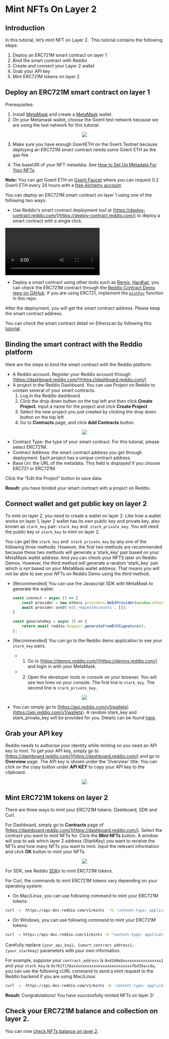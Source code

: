 # Mint NFTs On Layer 2

## Introduction

In this tutorial, let’s mint NFT on Layer 2.  This tutorial contains the following steps:

1. Deploy an ERC721M smart contract on layer 1
2. Bind the smart contract with Reddio
3. Create and connect your Layer 2 wallet
4. Grab your API key
5. Mint ERC721M tokens on layer 2

## Deploy an ERC721M smart contract on layer 1

Prerequisites:

1. Install [MetaMask](https://metamask.io/) and create a [MetaMask](https://metamask.io/) wallet.
2. On your Metamask wallet, choose the Goerli test network because we are using the test network for this tutorial:
    
<p align="center">
  <img src="/meta-mask-testnet.png"/>
</p>

3. Make sure you have enough GoerliETH on the Goerli Testnet because deploying an ERC721M smart contract needs some Goerli ETH as the gas fee.

4. The baseURI of your NFT metadata. See [How to Set Up Metadata For Your NFTs](https://docs.reddio.com/guide/getting-started/set-up-metadata-for-your-nfts.html).

**Note:** You can get Goerli ETH on [Goerli Faucet](https://goerlifaucet.com/) where you can request 0.2 Goerli ETH every 24 hours with a [free Alchemy account](https://alchemy.com/?a=goerli_faucet).

You can deploy an ERC721M smart contract on layer 1 using one of the following two ways:

- Use Reddio's smart contract deployment tool at [https://deploy-contract.reddio.com/](https://deploy-contract.reddio.com/) to deploy a smart contract with a single click. 

 <video controls>
  <source src="/deploy-erc721m.mp4" type="video/mp4">
  Your browser does not support the video tag.
</video> 

- Deploy a smart contract using other tools such as [Remix](https://remix-project.org/), [Hardhat](https://hardhat.org/), you can check the ERC721M contract through the [Reddio Contract Demo repo on GitHub](https://github.com/reddio-com/contract_demo/blob/main/src/contracts/ERC721MintFor.sol). If you are using ERC721, implement the [`mintFor`](https://github.com/reddio-com/contract_demo/blob/main/src/contracts/ERC721MintFor.sol) function in this repo.

After the deployment, you will get the smart contract address. Please keep the smart contract address. 

You can check the smart contract detail on Etherscan by following this [tutorial](https://docs.reddio.com/guide/getting-started/check-your-eth-erc20-nft-balance.html#view-smart-contract-details-on-layer-1).

## Binding the smart contract with the Reddio platform

Here are the steps to bind the smart contract with the Reddio platform:

- A Reddio account. Register your Reddio account through [https://dashboard.reddio.com/](https://dashboard.reddio.com/)
- A project in the Reddio Dashboard. You can use Project on Reddio to contain several of your smart contracts.
    1. Log in the Reddio dashboard
    2. Click the drop down button on the top left and then click **Create Project**. Input a name for the project and click **Create Project**
    3. Select the new project you just created by clicking the drop down button on the top left
    3. Go to **Contracts** page, and click **Add Contracts** button.
<p align="center">
  <img src="/mintNFT2.png"/>
</p>
    
- Contract Type: the type of your smart contract. For this tutorial, please select ERC721M.
- Contract Address: the smart contract address you get through deployment. Each project has a unique contract address.
- Base Uri: the URL of the metadata. This field is displayed if you choose ERC721 or ERC721M.

Click the “Edit the Project” button to save data.

**Result:** you have binded your smart contract with a project on Reddio.

## Connect wallet and get public key on layer 2

To mint on layer 2, you need to create a wallet on layer 2. Like how a wallet works on layer 1, layer 2 wallet has its own public key and private key, also known as `stark_key` pair: `stark_key` and  `stark_private_key`. You will need the public key or `stark_key` to mint on layer 2.

You can get the `stark_key` and  `stark_private_key` by any one of the following three methods. However, the first two methods are recommended because these two methods will generate a ‘stark_key’ pair based on your MetaMask wallet address. And you can check your NFTS later on Reddio Demos. However, the third method will generate a random ‘stark_key’ pair which is not based on your MetaMask wallet address. That means you will not be able to see your NFTs on Reddio Demo using the third method.

- [Recommended] You can use the Javascript SDK with MetaMask to generate the wallet:
    
    ```jsx
    const connect = async () => {
    	const provider = new ethers.providers.Web3Provider(window.ethereum);
    	await provider.send('eth_requestAccounts', []);
    }
    
    const generateKey = async () => {
    	return await reddio.keypair.generateFromEthSignature();
    };
    ```
    
- [Recommended] You can go to the Reddio demo application to see your `stark_key` pairs.
    - 1. Go to [https://demos.reddio.com/](https://demos.reddio.com/) and login in with your MetaMask.
    - 2. Open the developer tools or console on your browser. You will see two lines on your console. The first line is `stark_key`. The second line is `stark_private_key`.
<p align="center">
  <img src="/mintNFT3.png"/>
</p>

- You can simply go to [https://api.reddio.com/v1/wallets](https://api.reddio.com/v1/wallets). A random stark_key and stark_private_key will be provided for you. Details can be found [here](https://docs.reddio.com/guide/api-reference/utils.html#get-stark-wallets).

## Grab your API key

Reddio needs to authorise your identity while minting so you need an API key to mint. To get your API key, simply go to [https://dashboard.reddio.com/](https://dashboard.reddio.com/) and go to **Overview** page. The API key is shown under the 'Overview' title. You can click on the copy button under **API KEY** to copy your API key to the clipboard.

<p align="center">
  <img src="/mintNFT4.png"/>
</p>

## **Mint ERC721M tokens on layer 2**

There are three ways to mint your ERC721M tokens: Dashboard, SDK and Curl.

For Dashboard, simply go to **Contracts** page of [https://dashboard.reddio.com/](https://dashboard.reddio.com/). Select the contract you want to
mint NFTs for. Click the **Mint NFTs** button. A window will pop to ask which layer 2 address (StarkKey) you want to receive the NFTs and how many NFTs you want to mint. Input the relevant information and click **OK** button to mint your NFTs.

<p align="center">
  <img src="/mintNFT5.png"/>
</p>

For SDK, see Reddio [SDK](https://docs.reddio.com/guide/jssdk-reference/initiate-sdk.html)s to mint ERC721M tokens.

For Curl, the commands to mint ERC721M tokens vary depending on your operating system:

- On Mac/Linux, you can use following command to mint your ERC721M tokens:

```bash
curl -v  https://api-dev.reddio.com/v1/mints  -H 'content-type: application/json' -H 'X-API-Key: {your_api_key}'  -d '{ "contract_address":"{smart_contract_address}", "stark_key":"{your_starkkey}", "amount":"10"}'
```

- On Windows, you can use following command to mint your ERC721M tokens:

```bash
curl -v https://api-dev.reddio.com/v1/mints -H "content-type: application/json" -H "X-API-Key: {your_api_key}" -d "{ \"contract_address\":\"{smart_contract_address}\", \"stark_key\":\"{your_starkkey}\", \"amount\":\"10\"}"
```

Carefully replace `{your_api_key}`、`{smart_contract_address}`、`{your_starkkey}` parameters with your own information.

For example, suppose your `contract_address` is `0x4240e8xxxxxxxxxxxxxxxxx1` and your `stark_key` is `0x761f170xxxxxxxxxxxxxxxxxxxxxxxxxxxfbd39accda`, you can use the following cURL command to send a mint request to the Reddio backend if you are using Mac/Linux:

```bash
curl -v  https://api-dev.reddio.com/v1/mints -H 'content-type: application/json' -d '{ "contract_address":"0x4240e8xxxxxxxxxxxxxxxxx1", "stark_key":"0x761f170xxxxxxxxxxxxxxxxxxxxxxxxxxxfbd39accda", "amount":"10"}' -H 'x-api-key: rk-xxxxxx-4326-4b58-ae69-xxxxxxxx'
```

**Result:** Congratulations! You have successfully minted NFTs on layer 2!

## **Check your ERC721M balance and collection on layer 2.**

You can now [check NFTs balance on layer 2](https://docs.reddio.com/guide/getting-started/check-your-eth-erc20-nft-balance.html#view-eth-erc20-balance-on-layer-2).